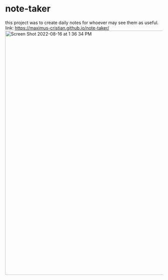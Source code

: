 # note-taker
this project was to create daily notes for whoever may see them as useful.
link: https://maximus-cristian.github.io/note-taker/
<img width="780" alt="Screen Shot 2022-08-16 at 1 36 34 PM" src="https://user-images.githubusercontent.com/107002435/184980426-89e8cb1a-28f4-4869-9e90-601ac67b5e63.png">
